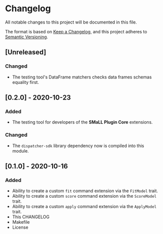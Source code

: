 # Changelog
All notable changes to this project will be documented in this file.

The format is based on [Keep a Changelog](https://keepachangelog.com/en/1.0.0/),
and this project adheres to [Semantic Versioning](https://semver.org/spec/v2.0.0.html).

## [Unreleased]
### Changed
- The testing tool's DataFrame matchers checks data frames schemas equality first.

## [0.2.0] - 2020-10-23
### Added
- The testing tool for developers of the **SMaLL Plugin Core** extensions.
### Changed
- The `dispatcher-sdk` library dependency now is compiled into this module. 

## [0.1.0] - 2020-10-16
### Added
- Ability to create a custom `fit` command extension via the `FitModel` trait.
- Ability to create a custom `score` command extension via the `ScoreModel` trait.
- Ability to create a custom `apply` command extension via the `ApplyModel` trait.
- This CHANGELOG
- Makefile
- License